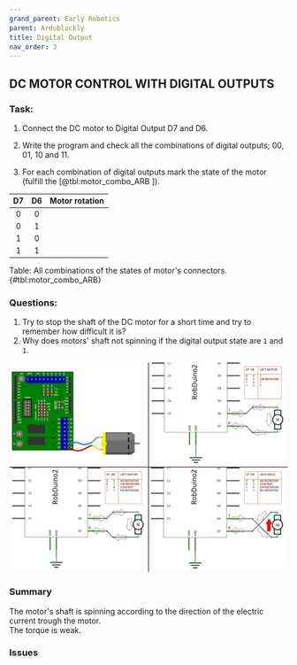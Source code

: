 ```yaml
---
grand_parent: Early Robotics
parent: Ardublockly
title: Digital Output
nav_order: 3
---
```


## DC MOTOR CONTROL WITH DIGITAL OUTPUTS

### Task:

1. Connect the DC motor to Digital Output D7 and D6.
2. Write the program and check all the combinations of digital outputs;
    00, 01, 10 and 11.

3.  For each combination of digital outputs mark the state of the motor (fulfill the [@tbl:motor_combo_ARB ]).

| D7 | D6 | Motor rotation |
|:--:|:--:|----------------|
|  0 |  0 |                |
|  0 |  1 |                |
|  1 |  0 |                |
|  1 |  1 |                |

Table: All combinations of the states of motor's connectors. {#tbl:motor_combo_ARB}

### Questions:

1.  Try to stop the shaft of the DC motor for a short time and try to remember how difficult it is?
2.  Why does motors' shaft not spinning if the digital output state are  `1` and `1`.

![Wireing the DC motor to controller.](./slike/Controlling_the_motor.png)

### Summary

The motor\'s shaft is spinning according to the direction of the
electric current trough the motor.  
The torque is weak.

### Issues  

